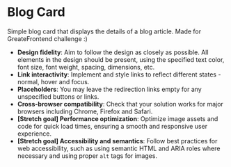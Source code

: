 # Blog Card

Simple blog card that displays the details of a blog article. Made for GreateFrontend challenge :)

- **Design fidelity**: Aim to follow the design as closely as possible. All elements in the design should be present, using the specified text color, font size, font weight, spacing, dimensions, etc.
- **Link interactivity**: Implement and style links to reflect different states - normal, hover and focus.
- **Placeholders**: You may leave the redirection links empty for any unspecified buttons or links.
- **Cross-browser compatibility**: Check that your solution works for major browsers including Chrome, Firefox and Safari.
- **[Stretch goal] Performance optimization**: Optimize image assets and code for quick load times, ensuring a smooth and responsive user experience.
- **[Stretch goal] Accessibility and semantics**: Follow best practices for web accessibility, such as using semantic HTML and ARIA roles where necessary and using proper `alt` tags for images.
